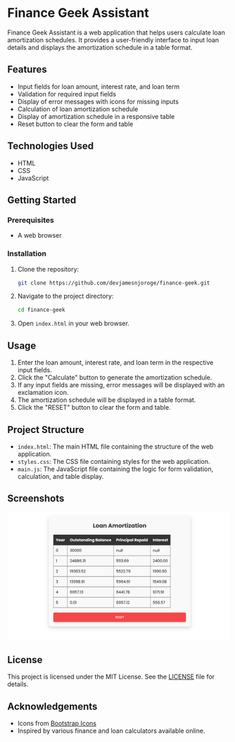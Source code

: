 # Finance Geek Assistant

Finance Geek Assistant is a web application that helps users calculate loan amortization schedules. It provides a user-friendly interface to input loan details and displays the amortization schedule in a table format.

## Features

- Input fields for loan amount, interest rate, and loan term
- Validation for required input fields
- Display of error messages with icons for missing inputs
- Calculation of loan amortization schedule
- Display of amortization schedule in a responsive table
- Reset button to clear the form and table

## Technologies Used

- HTML
- CSS
- JavaScript

## Getting Started

### Prerequisites

- A web browser

### Installation

1. Clone the repository:
    ```sh
    git clone https://github.com/devjamesnjoroge/finance-geek.git
    ```
2. Navigate to the project directory:
    ```sh
    cd finance-geek
    ```
3. Open `index.html` in your web browser.

## Usage

1. Enter the loan amount, interest rate, and loan term in the respective input fields.
2. Click the "Calculate" button to generate the amortization schedule.
3. If any input fields are missing, error messages will be displayed with an exclamation icon.
4. The amortization schedule will be displayed in a table format.
5. Click the "RESET" button to clear the form and table.

## Project Structure

- `index.html`: The main HTML file containing the structure of the web application.
- `styles.css`: The CSS file containing styles for the web application.
- `main.js`: The JavaScript file containing the logic for form validation, calculation, and table display.

## Screenshots

![Screenshot](screenshot.png)

## License

This project is licensed under the MIT License. See the [LICENSE](LICENSE) file for details.

## Acknowledgements

- Icons from [Bootstrap Icons](https://icons.getbootstrap.com/)
- Inspired by various finance and loan calculators available online.
